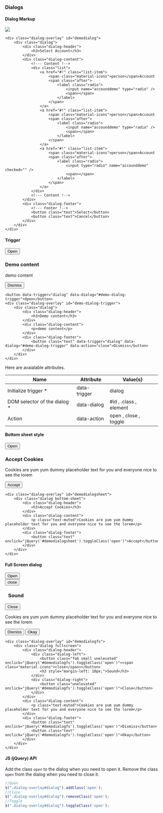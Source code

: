 ### Dialogs

#### Dialog Markup
<div class="p-4 background-light-grey">
    <img src="https://res.cloudinary.com/tronic247/image/upload/v1626077024/Capture_s7w393.png" usemap="#image-map">
    <map name="image-map">
        <area coords="142,123,371,313" shape="rect" data-title="Content">
        <area coords="138,316,386,360" shape="rect" data-title="Footer">
        <area coords="144,78,376,116" shape="rect" data-title="Header">
        <area coords="1,87,9,447,11,362,510,365,509,18,415,15,400,439,23,364,19,446,12,158,106,353,111,3,6,7,471,1,443,62,4,46" shape="poly" data-title="Overlay">
    </map>
</div>


```
<div class="dialog-overlay" id="demodialog">
    <div class="dialog">
        <div class="dialog-header">
            <h3>Select Account</h3>
        </div>
        <div class="dialog-content">
            <!--- Content !-->
            <div class="list">
                <a href="#!" class="list-item">
                    <span class="material-icons">person</span>Account
                    <span class="after">
                        <label class="radio">
                            <input name="accounddemo" type="radio" />
                            <span></span>
                        </label>
                    </span>
                </a>
                <a href="#!" class="list-item">
                    <span class="material-icons">person</span>Account
                    <span class="after">
                        <label class="radio">
                            <input name="accounddemo" type="radio" />
                            <span></span>
                        </label>
                    </span>
                </a>
                <a href="#!" class="list-item">
                    <span class="material-icons">person</span>Account
                    <span class="after">
                        <label class="radio">
                            <input type="radio" name="accounddemo" checked="" />
                            <span></span>
                        </label>
                    </span>
                </a>
            </div>
            <!--- Content !-->
        </div>
        <div class="dialog-footer">
            <!--- Footer !-->
            <button class="text">Select</button>
            <button class="text">Cancel</button>
        </div>
    </div>
</div>
```

#### Trigger

<div class="p-4 background-light-grey">
    <button data-trigger="dialog" data-dialog="#demo-dialog-trigger" class="text">Open</button>
        <div class="dialog-overlay" id="demo-dialog-trigger">
            <div class="dialog">
                <div class="dialog-header">
                    <h3>Demo content</h3>
                </div>
                <div class="dialog-content">
                 <p>demo content</p>
             </div>
             <div class="dialog-footer">
                <button class="text" data-trigger="dialog" data-dialog="#demo-dialog-trigger" data-action="close">Dismiss</button>
            </div>
        </div>
    </div>
</div>

```
<button data-trigger="dialog" data-dialog="#demo-dialog-trigger">Open</button>
<div class="dialog-overlay" id="demo-dialog-trigger">
    <div class="dialog">
        <div class="dialog-header">
            <h3>Demo content</h3>
        </div>
        <div class="dialog-content">
            <p>demo content</p>
        </div>
        <div class="dialog-footer">
            <button class="text" data-trigger="dialog" data-dialog="#demo-dialog-trigger" data-action="close">Dismiss</button>
        </div>
    </div>
</div>
```
Here are avaialable attributes.
<div class="table-container">
    <table>
        <thead>
            <tr>
                <th>Name</th>
                <th>Attribute</th>
                <th>Value(s)</th>
            </tr>
        </thead>
        <tbody>
            <tr>
                <td>Initialize trigger *</td>
                <td>data-trigger</td>
                <td>dialog</td>
            </tr>
            <tr>
                <td>DOM selector of the dialog *</td>
                <td>data-dialog</td>
                <td>#id , .class , element</td>
            </tr>
            <tr>
                <td>Action</td>
                <td>data-action</td>
                <td>open , close , toggle</td>
            </tr>
        </tbody>
    </table>
</div>

#### Bottom sheet style
<div class="p-4 background-light-grey">
<button class="text" data-trigger="dialog" data-dialog="#demodialogsheet">Open</button>
   <div class="dialog-overlay" id="demodialogsheet">
    <div class="dialog bottom-sheet">
        <div class="dialog-header">
            <h3>Accept Cookies</h3>
        </div>
        <div class="dialog-content">
            <p class="text-muted">Cookies are yum yum dummy placeholder text for you and everyone nice to see the lorem</p>
        </div>
        <div class="dialog-footer">
            <button class="text" onclick="jQuery('#demodialogsheet').toggleClass('open')">Accept</button>
        </div>
    </div>
</div>
</div>

```
<div class="dialog-overlay" id="demodialogsheet">
    <div class="dialog bottom-sheet">
        <div class="dialog-header">
            <h3>Accept Cookies</h3>
        </div>
        <div class="dialog-content">
            <p class="text-muted">Cookies are yum yum dummy placeholder text for you and everyone nice to see the lorem</p>
        </div>
        <div class="dialog-footer">
            <button class="text" onclick="jQuery('#demodialogsheet').toggleClass('open')">Accept</button>
        </div>
    </div>
</div>
```
#### Full Screen dialog
<div class="p-4 background-light-grey">
    <button class="text" data-trigger="dialog" data-dialog="#demodialogfs">Open</button>
    <div class="dialog-overlay" id="demodialogfs">
            <div class="dialog fullscreen">
                <div class="dialog-header">
                    <div class="dialog-left">
                        <button class="fab small unelevated" onclick="jQuery('#demodialogfs').toggleClass('open')"><span class="material-icons">close</span></button>
                        <h3 style="margin-left: 10px;">Sound</h3>
                    </div>
                    <div class="dialog-right">
                        <button class="unelevated" onclick="jQuery('#demodialogfs').toggleClass('open')">Close</button>
                    </div>
                </div>
                <div class="dialog-content">
                    <p class="text-muted">Cookies are yum yum dummy placeholder text for you and everyone nice to see the lorem</p>
                </div>
                <div class="dialog-footer">
                    <button class="text" onclick="jQuery('#demodialogfs').toggleClass('open')">Dismiss</button>
                    <button class="text" onclick="jQuery('#demodialogfs').toggleClass('open')">Okay</button>
                </div>
            </div>
        </div>
</div>

```
<div class="dialog-overlay" id="demodialogfs">
    <div class="dialog fullscreen">
        <div class="dialog-header">
            <div class="dialog-left">
                <button class="fab small unelevated" onclick="jQuery('#demodialogfs').toggleClass('open')"><span class="material-icons">close</span></button>
                <h3 style="margin-left: 10px;">Sound</h3>
            </div>
            <div class="dialog-right">
                <button class="unelevated" onclick="jQuery('#demodialogfs').toggleClass('open')">Close</button>
            </div>
        </div>
        <div class="dialog-content">
            <p class="text-muted">Cookies are yum yum dummy placeholder text for you and everyone nice to see the lorem</p>
        </div>
        <div class="dialog-footer">
            <button class="text" onclick="jQuery('#demodialogfs').toggleClass('open')">Dismiss</button>
            <button class="text" onclick="jQuery('#demodialogfs').toggleClass('open')">Okay</button>
        </div>
    </div>
</div>
```
#### JS (jQuery) API
Add the class `open` to the dialog when you need to open it.
Remove the class `open` from the dialog when you need to close it.

```javascript
//Open
$(".dialog-overlay#dialog").addClass('open');
//Close
$(".dialog-overlay#dialog").removeClass('open');
//Toggle
$(".dialog-overlay#dialog").toggleClass('open');
```
